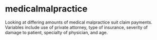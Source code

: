 # medicalmalpractice

Looking at differing amounts of medical malpractice suit claim payments. Variables include use of private attorney, type of insurance, severity of damage to patient, specialty of physician, and age. 
